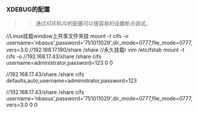 ### XDEBUG的配置

>> 通过XDEBUG的配置可以很容易的设置断点调试。

//Linux挂载window上共享文件夹挂
mount -t cifs -o username='nbasus',password='751011029',dir_mode=0777,file_mode=0777,vers=3.0 //192.168.17.190/share  /share
//永久挂载r
vim /etc/fstab 
mount -t cifs -o //192.168.17.43/share  /share cifs username=administrator,password=123 0 0

//192.168.17.43/share  /share  cifs  defaults,auto,username=administrator,password=123

//192.168.17.43/share  /share cifs username='nbasus',password='751011029',dir_mode=0777,file_mode=0777,vers=3.0 0 0


	
	
